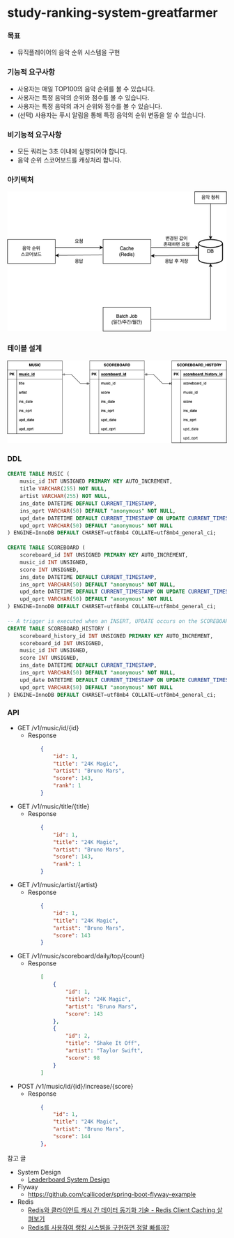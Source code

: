 # study-ranking-system-greatfarmer

### 목표
- 뮤직플레이어의 음악 순위 시스템을 구현

### 기능적 요구사항
- 사용자는 매일 TOP100의 음악 순위를 볼 수 있습니다.
- 사용자는 특정 음악의 순위와 점수를 볼 수 있습니다.
- 사용자는 특정 음악의 과거 순위와 점수를 볼 수 있습니다.
- (선택) 사용자는 푸시 알림을 통해 특정 음악의 순위 변동을 알 수 있습니다.

### 비기능적 요구사항
- 모든 쿼리는 3초 이내에 실행되어야 합니다.
- 음악 순위 스코어보드를 캐싱처리 합니다.

### 아키텍처
![아키텍쳐](ranking_20250322.drawio.png)

### 테이블 설계
![테이블 설계](ranking_db_20250322.drawio.png)

### DDL
```sql
CREATE TABLE MUSIC (
    music_id INT UNSIGNED PRIMARY KEY AUTO_INCREMENT,
    title VARCHAR(255) NOT NULL,
    artist VARCHAR(255) NOT NULL,
    ins_date DATETIME DEFAULT CURRENT_TIMESTAMP,
    ins_oprt VARCHAR(50) DEFAULT "anonymous" NOT NULL,
    upd_date DATETIME DEFAULT CURRENT_TIMESTAMP ON UPDATE CURRENT_TIMESTAMP,
    upd_oprt VARCHAR(50) DEFAULT "anonymous" NOT NULL
) ENGINE=InnoDB DEFAULT CHARSET=utf8mb4 COLLATE=utf8mb4_general_ci;

CREATE TABLE SCOREBOARD (
    scoreboard_id INT UNSIGNED PRIMARY KEY AUTO_INCREMENT,
    music_id INT UNSIGNED,
    score INT UNSIGNED,
    ins_date DATETIME DEFAULT CURRENT_TIMESTAMP,
    ins_oprt VARCHAR(50) DEFAULT "anonymous" NOT NULL,
    upd_date DATETIME DEFAULT CURRENT_TIMESTAMP ON UPDATE CURRENT_TIMESTAMP,
    upd_oprt VARCHAR(50) DEFAULT "anonymous" NOT NULL
) ENGINE=InnoDB DEFAULT CHARSET=utf8mb4 COLLATE=utf8mb4_general_ci;

-- A trigger is executed when an INSERT, UPDATE occurs on the SCOREBOARD table.
CREATE TABLE SCOREBOARD_HISTORY (
    scoreboard_history_id INT UNSIGNED PRIMARY KEY AUTO_INCREMENT,
    scoreboard_id INT UNSIGNED,
    music_id INT UNSIGNED,
    score INT UNSIGNED,
    ins_date DATETIME DEFAULT CURRENT_TIMESTAMP,
    ins_oprt VARCHAR(50) DEFAULT "anonymous" NOT NULL,
    upd_date DATETIME DEFAULT CURRENT_TIMESTAMP ON UPDATE CURRENT_TIMESTAMP,
    upd_oprt VARCHAR(50) DEFAULT "anonymous" NOT NULL
) ENGINE=InnoDB DEFAULT CHARSET=utf8mb4 COLLATE=utf8mb4_general_ci;
```

### API
- GET /v1/music/id/{id}
    - Response
        ```json
            {
                "id": 1,
                "title": "24K Magic",
                "artist": "Bruno Mars",
                "score": 143,
                "rank": 1
            }
        ```
- GET /v1/music/title/{title}
    - Response
        ```json
            {
                "id": 1,
                "title": "24K Magic",
                "artist": "Bruno Mars",
                "score": 143,
                "rank": 1
            }
        ```
- GET /v1/music/artist/{artist}
    - Response
        ```json
            {
                "id": 1,
                "title": "24K Magic",
                "artist": "Bruno Mars",
                "score": 143
            }
        ```
- GET /v1/music/scoreboard/daily/top/{count}
    - Response
        ```json
            [
                {
                    "id": 1,
                    "title": "24K Magic",
                    "artist": "Bruno Mars",
                    "score": 143
                },
                {
                    "id": 2,
                    "title": "Shake It Off",
                    "artist": "Taylor Swift",
                    "score": 98
                }
            ]
        ```
- POST /v1/music/id/{id}/increase/{score}
    - Response
        ```json
            {
                "id": 1,
                "title": "24K Magic",
                "artist": "Bruno Mars",
                "score": 144
            },
        ```


참고 글
- System Design
  - [Leaderboard System Design](https://systemdesign.one/leaderboard-system-design/)
- Flyway
  - https://github.com/callicoder/spring-boot-flyway-example
- Redis
  - [Redis와 클라이언트 캐시 간 데이터 동기화 기술 - Redis Client Caching 살펴보기](https://devocean.sk.com/blog/techBoardDetail.do?ID=167301&boardType=techBlog)
  - [Redis를 사용하여 랭킹 시스템을 구현하면 정말 빠를까?](https://velog.io/@koomin1227/Redis%EB%A5%BC-%EC%82%AC%EC%9A%A9%ED%95%98%EC%97%AC-%EB%9E%AD%ED%82%B9-%EC%8B%9C%EC%8A%A4%ED%85%9C%EC%9D%84-%EA%B5%AC%ED%98%84%ED%95%98%EB%A9%B4-%EC%A0%95%EB%A7%90-%EB%B9%A0%EB%A5%BC%EA%B9%8C)
